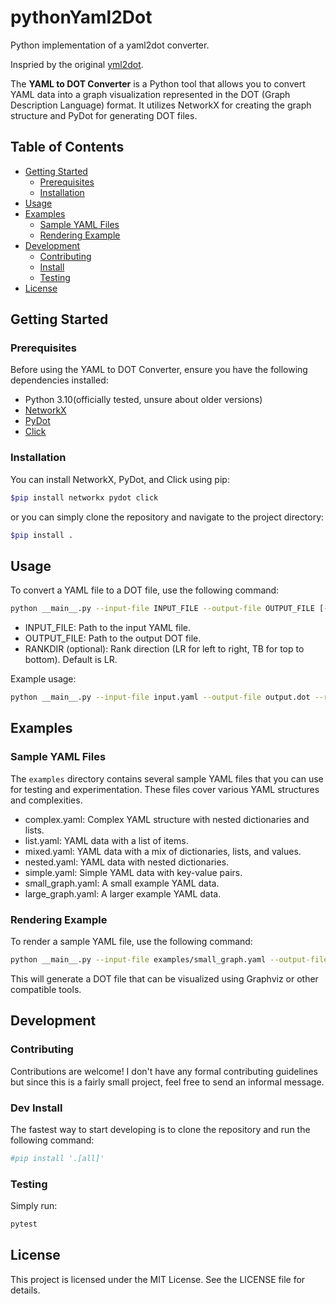 # pythonYaml2Dot
Python implementation of a yaml2dot converter.

Inspried by the original [yml2dot](https://github.com/lucasepe/yml2dot).

The **YAML to DOT Converter** is a Python tool that allows you to convert YAML data into a graph visualization represented in the DOT (Graph Description Language) format. It utilizes NetworkX for creating the graph structure and PyDot for generating DOT files.

## Table of Contents

- [Getting Started](#getting-started)
  - [Prerequisites](#prerequisites)
  - [Installation](#installation)
- [Usage](#usage)
- [Examples](#examples)
  - [Sample YAML Files](#sample-yaml-files)
  - [Rendering Example](#rendering-example)
- [Development](#development)
    - [Contributing](#contributing)
    - [Install](#dev-install)
    - [Testing](#testing)
- [License](#license)

## Getting Started

### Prerequisites

Before using the YAML to DOT Converter, ensure you have the following dependencies installed:

- Python 3.10(officially tested, unsure about older versions)
- [NetworkX](https://networkx.github.io/)
- [PyDot](https://pypi.org/project/pydot/)
- [Click](https://click.palletsprojects.com/en/8.0.x/)
### Installation
You can install NetworkX, PyDot, and Click using pip:

```bash
$pip install networkx pydot click
```

or you can simply clone the repository and navigate to the project directory:

```bash
$pip install .
```

## Usage

To convert a YAML file to a DOT file, use the following command:

```bash
python __main__.py --input-file INPUT_FILE --output-file OUTPUT_FILE [--rankdir RANKDIR]
```

* INPUT_FILE: Path to the input YAML file.
* OUTPUT_FILE: Path to the output DOT file.
* RANKDIR (optional): Rank direction (LR for left to right, TB for top to bottom). Default is LR.

Example usage:

```bash
python __main__.py --input-file input.yaml --output-file output.dot --rankdir LR
```
## Examples
### Sample YAML Files

The `examples` directory contains several sample YAML files that you can use for testing and experimentation. These files cover various YAML structures and complexities.

* complex.yaml: Complex YAML structure with nested dictionaries and lists.
* list.yaml: YAML data with a list of items.
* mixed.yaml: YAML data with a mix of dictionaries, lists, and values.
* nested.yaml: YAML data with nested dictionaries.
* simple.yaml: Simple YAML data with key-value pairs.
* small_graph.yaml: A small example YAML data.
* large_graph.yaml: A larger example YAML data.

### Rendering Example

To render a sample YAML file, use the following command:

```bash
python __main__.py --input-file examples/small_graph.yaml --output-file small_graph.dot --rankdir LR
```
This will generate a DOT file that can be visualized using Graphviz or other compatible tools.

## Development

### Contributing
Contributions are welcome! I don't have any formal contributing guidelines but since this is a fairly small project, feel free to send an informal message.


### Dev Install
The fastest way to start developing is to clone the repository and run the following command:
```bash
#pip install '.[all]'
```
### Testing

Simply run:
```bash
pytest
```


## License

This project is licensed under the MIT License. See the LICENSE file for details.
